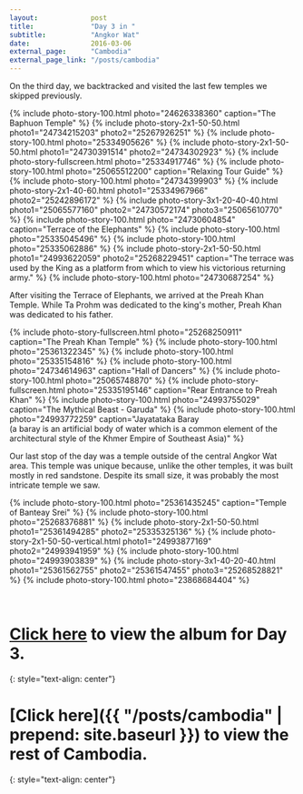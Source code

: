 ```yaml
---
layout:             post
title:              "Day 3 in "
subtitle:           "Angkor Wat"
date:               2016-03-06
external_page:      "Cambodia"
external_page_link: "/posts/cambodia"
---
```


On the third day, we backtracked and visited the last few temples we skipped previously.

{% include photo-story-100.html photo="24626338360" caption="The Baphuon Temple" %}
{% include photo-story-2x1-50-50.html photo1="24734215203" photo2="25267926251" %}
{% include photo-story-100.html photo="25334905626" %}
{% include photo-story-2x1-50-50.html photo1="24730391514" photo2="24734302923" %}
{% include photo-story-fullscreen.html photo="25334917746" %}
{% include photo-story-100.html photo="25065512200" caption="Relaxing Tour Guide" %}
{% include photo-story-100.html photo="24734399903" %}
{% include photo-story-2x1-40-60.html photo1="25334967966" photo2="25242896172" %}
{% include photo-story-3x1-20-40-40.html photo1="25065577160" photo2="24730572174" photo3="25065610770" %}
{% include photo-story-100.html photo="24730604854" caption="Terrace of the Elephants" %}
{% include photo-story-100.html photo="25335045496" %}
{% include photo-story-100.html photo="25335062886" %}
{% include photo-story-2x1-50-50.html photo1="24993622059" photo2="25268229451" caption="The terrace was used by the King as a platform from which to view his victorious returning army." %}
{% include photo-story-100.html photo="24730687254" %}

<div class="img-section-divider"></div>

After visiting the Terrace of Elephants, we arrived at the Preah Khan Temple.  While Ta Prohm was dedicated to the king's mother, Preah Khan was dedicated to his father.

{% include photo-story-fullscreen.html photo="25268250911" caption="The Preah Khan Temple" %}
{% include photo-story-100.html photo="25361322345" %}
{% include photo-story-100.html photo="25335154816" %}
{% include photo-story-100.html photo="24734614963" caption="Hall of Dancers" %}
{% include photo-story-100.html photo="25065748870" %}
{% include photo-story-fullscreen.html photo="25335195146" caption="Rear Entrance to Preah Khan" %}
{% include photo-story-100.html photo="24993755029" caption="The Mythical Beast - Garuda" %}
{% include photo-story-100.html photo="24993772259" caption="Jayatataka Baray<br>(a baray is an artificial body of water which is a common element of the architectural style of the Khmer Empire of Southeast Asia)" %}

<div class="img-section-divider"></div>

Our last stop of the day was a temple outside of the central Angkor Wat area.  This temple was unique because, unlike the other temples, it was built mostly in red sandstone. Despite its small size, it was probably the most intricate temple we saw.

{% include photo-story-100.html photo="25361435245" caption="Temple of Banteay Srei" %}
{% include photo-story-100.html photo="25268376881" %}
{% include photo-story-2x1-50-50.html photo1="25361494285" photo2="25335325136" %}
{% include photo-story-2x1-50-50-vertical.html photo1="24993877169" photo2="24993941959" %}
{% include photo-story-100.html photo="24993903839" %}
{% include photo-story-3x1-40-20-40.html photo1="25361562755" photo2="25361547455" photo3="25268528821" %}
{% include photo-story-100.html photo="23868684404" %}

<br>

<div class="img-section-divider"></div>

[Click here](https://www.flickr.com/photos/wyattlam/albums/72157663786812809) to view the album for Day 3.
====
{: style="text-align: center"}

[Click here]({{ "/posts/cambodia" | prepend: site.baseurl }}) to view the rest of Cambodia.
====
{: style="text-align: center"}